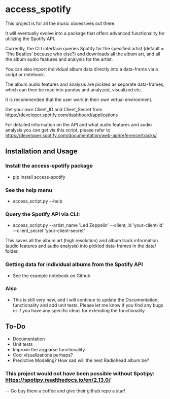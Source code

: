 # access_spotify

This project is for all the music obsessives out there. 

It will eventually evolve into a package that offers advanced functionality for utilizing the Spotify API. 

Currently, the CLI interface queries Spotify for the specified artist (default = 'The Beatles' because who else?) and 
downloads all the album art, and all the album audio features and analysis for the artist. 

You can also import individual album data directly into a data-frame via a script or notebook. 

The album audio features and analysis are pickled as separate data-frames, which can then be read into 
pandas and analyzed, visualized etc. 

It is recommended that the user work in their own virtual environment.

Get your own Client_ID and Client_Secret from https://developer.spotify.com/dashboard/applications

For detailed information on the API and what audio features and audio analysis you can get via this script, please
refer to https://developer.spotify.com/documentation/web-api/reference/tracks/

## Installation and Usage

### Install the access-spotify package
* pip install access-spotify

### See the help menu
* access_script.py --help

### Query the Spotify API via CLI:
* access_script.py --artist_name 'Led Zeppelin' --client_id 'your-client-id' --client_secret 'your-client-secret'

This saves all the album art (high resolution) and album track information (audio features and audio analysis) 
into pickled data-frames in the data/ folder. 

### Getting data for individual albums from the Spotify API
* See the example notebook on Github

### Also
* This is still very new, and I will continue to update the Documentation, functionality and add unit tests. 
Please let me know if you find any bugs or if you have any specific ideas for extending the functionality. 

## To-Do
* Documentation
* Unit tests
* Improve the argparse functionality
* Cool visualizations perhaps?
* Predictive Modeling? How sad will the next Radiohead album be? 

### This project would not have been possible without Spotipy: https://spotipy.readthedocs.io/en/2.13.0/
-- Go buy them a coffee and give their github repo a star! 
